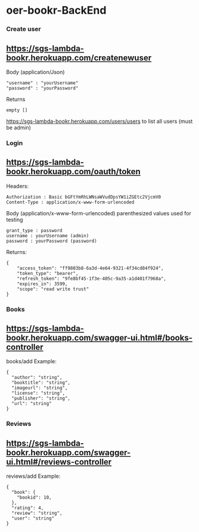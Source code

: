 # oer-bookr-BackEnd

### Create user

## https://sgs-lambda-bookr.herokuapp.com/createnewuser

Body (application/Json)
```
"username" : "yourUsername"
"password" : "yourPassword"
```

Returns
```
empty []
```
https://sgs-lambda-bookr.herokuapp.com/users/users to list all users (must be admin)


### Login
## https://sgs-lambda-bookr.herokuapp.com/oauth/token

Headers:
``` 
Authorization : Basic bGFtYmRhLWNsaWVudDpsYW1iZGEtc2VjcmV0
Content-Type : application/x-www-form-urlencoded
```
Body (application/x-www-form-urlencoded)
parenthesized values used for testing
```
grant_type : password
username : yourUsername (admin)
password : yourPassword (password)
```

Returns:
```
{
    "access_token": "ff9803b8-6a3d-4e64-9321-4f34cd84f924",
    "token_type": "bearer",
    "refresh_token": "9fe8bf45-1f3e-405c-9a35-a1d401f7968a",
    "expires_in": 3599,
    "scope": "read write trust"
}
```


### Books

## https://sgs-lambda-bookr.herokuapp.com/swagger-ui.html#/books-controller

books/add Example: 
```
{
  "author": "string",
  "booktitle": "string",
  "imageurl": "string",
  "license": "string",
  "publisher": "string",
  "url": "string"
}
```


### Reviews

## https://sgs-lambda-bookr.herokuapp.com/swagger-ui.html#/reviews-controller

reviews/add Example:
```
{
  "book": {
    "bookid": 10,
  },
  "rating": 4,
  "review": "string",
  "user": "string"
}
```


